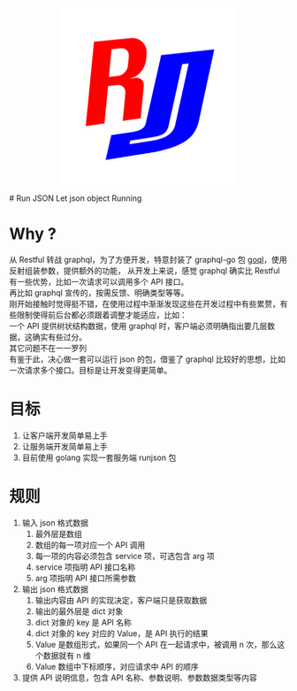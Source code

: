 <p align="center">
  <img width="320" src="https://github.com/seerx/runjson/blob/master/resources/logo.png">
</p>
# Run JSON
Let json object Running

# Why ?
从 Restful 转战 graphql，为了方便开发，特意封装了 graphql-go 包 <a href="https://www.github.com/seerx/goql">goql</a>，使用反射组装参数，提供额外的功能，
从开发上来说，感觉 graphql 确实比 Restful 有一些优势，比如一次请求可以调用多个 API 接口。
<br>再比如 graphql 宣传的，按需反馈、明确类型等等。
<br>刚开始接触时觉得挺不错，在使用过程中渐渐发现这些在开发过程中有些累赘，有些限制使得前后台都必须跟着调整才能适应，比如：
<br>一个 API 提供树状结构数据，使用 graphql 时，客户端必须明确指出要几层数据，这确实有些过分。
<br>其它问题不在一一罗列
<br>有鉴于此，决心做一套可以运行 json 的包，借鉴了 graphql 比较好的思想，比如一次请求多个接口。目标是让开发变得更简单。

# 目标
<ol>
    <li>让客户端开发简单易上手</li>
    <li>让服务端开发简单易上手</li>
    <li>目前使用 golang 实现一套服务端 runjson 包</li>
</ol>

# 规则
<ol>
    <li>输入 json 格式数据
        <ol>
            <li>最外层是数组</li>
            <li>数组的每一项对应一个 API 调用</li>
            <li>每一项的内容必须包含 service 项，可选包含 arg 项</li>
            <li>service 项指明 API 接口名称</li>
            <li>arg 项指明 API 接口所需参数</li>
        </ol>
    </li>
    <li>输出 json 格式数据
        <ol>
            <li>输出内容由 API 的实现决定，客户端只是获取数据</li>
            <li>输出的最外层是 dict 对象</li>
            <li>dict 对象的 key 是 API 名称</li>
            <li>dict 对象的 key 对应的 Value，是 API 执行的结果</li>
            <li>Value 是数组形式，如果同一个 API 在一起请求中，被调用 n 次，那么这个数据就有 n 维</li>
            <li>Value 数组中下标顺序，对应请求中 API 的顺序</li>
        </ol>
    </li>
    <li>提供 API 说明信息，包含 API 名称、参数说明、参数数据类型等内容</li>
</ol>
